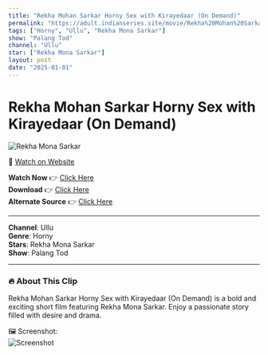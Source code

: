 ```yaml
---
title: "Rekha Mohan Sarkar Horny Sex with Kirayedaar (On Demand)"
permalink: "https://adult.indianseries.site/movie/Rekha%20Mohan%20Sarkar%20Horny%20Sex%20with%20Kirayedaar%20(On%20Demand)"
tags: ["Horny", "Ullu", "Rekha Mona Sarkar"]
show: "Palang Tod"
channel: "Ullu"
star: ["Rekha Mona Sarkar"]
layout: post
date: "2025-01-01"
---
```


# Rekha Mohan Sarkar Horny Sex with Kirayedaar (On Demand)

![Rekha Mona Sarkar](https://shorts.desisins.com/wp-content/uploads/2023/05/Rani-Mohan-Sarkar.jpg)

🔗 [Watch on Website](https://adult.indianseries.site/movie/Rekha%20Mohan%20Sarkar%20Horny%20Sex%20with%20Kirayedaar%20(On%20Demand))

**Watch Now** 👉 [Click Here](https://adult.indianseries.site/movie/Rekha%20Mohan%20Sarkar%20Horny%20Sex%20with%20Kirayedaar%20(On%20Demand))  
**Download** 👉 [Click Here](https://adult.indianseries.site/movie/Rekha%20Mohan%20Sarkar%20Horny%20Sex%20with%20Kirayedaar%20(On%20Demand))  
**Alternate Source** 👉 [Click Here](https://adult.indianseries.site/movie/Rekha%20Mohan%20Sarkar%20Horny%20Sex%20with%20Kirayedaar%20(On%20Demand))

---

**Channel**: Ullu  
**Genre**: Horny  
**Stars**: Rekha Mona Sarkar  
**Show**: Palang Tod

---

### 🔥 About This Clip

Rekha Mohan Sarkar Horny Sex with Kirayedaar (On Demand) is a bold and exciting short film featuring Rekha Mona Sarkar. Enjoy a passionate story filled with desire and drama.
 
🖼️ Screenshot:  
![Screenshot](https://shorts.desisins.com/wp-content/uploads/2023/05/Rani-Mohan-Sarkar.jpg)

